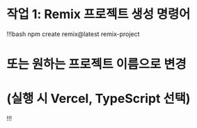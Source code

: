 # 작업 1: Remix 프로젝트 생성 명령어

!!!bash
npm create remix@latest remix-project
# 또는 원하는 프로젝트 이름으로 변경
# (실행 시 Vercel, TypeScript 선택)
!!! 
